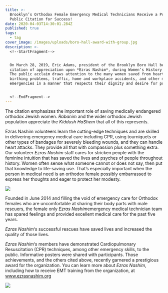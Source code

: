 ```yaml
---
title: >-
  Brooklyn’s Orthodox Female Emergency Medical Technicians Receive a Prestigious
  Public Citation for Success!
date: 2020-04-03T14:30:01.284Z
published: true
tags:
  - tag
cover_image: /images/uploads/boro-hall-award-with-group.jpg
description: >-
  <!--StartFragment-->


  On March 28, 2019, Eric Adams, president of the Brooklyn Boro Hall bestowed a
  citation of appreciation upon *Ezras Nashim*, during Women’s History Month.
  The public acclaim draws attention to the many women saved from heart attacks,
  birthing problems, traffic, home and workplace accidents, and other medical
  emergencies in a manner that respects their dignity and desire for privacy.


  <!--EndFragment-->
---
```

<!--StartFragment-->

The citation emphasizes the important role of saving medically endangered orthodox Jewish women. *Rabanim* and the wider orthodox Jewish population appreciate the *Kiddush HaShem* that all of this represents.

<!--EndFragment-->

<!--StartFragment-->

Ezras Nashim volunteers learn the cutting-edge techniques and are skilled in delivering emergency medical care including CPR, using tourniquets or other types of bandages for severely bleeding wounds, and they can handle heart attacks. They provide all that with compassion plus something extra. Our volunteer *Ezras Nashim* staff cares for stricken people with the feminine intuition that has saved the lives and psyches of people throughout history. Women often sense what someone cannot or does not say, then put that knowledge to life-saving use. That’s especially important when the person in medical need is an orthodox female possibly embarrassed to express her thoughts and eager to protect her modesty.

<!--EndFragment-->



![](/images/uploads/boro-hall-award-1.jpg)

<!--StartFragment-->

Founded in June 2014 and filling the void of emergency care for Orthodox females who are uncomfortable at sharing their body parts with male rescuers, the female only *Ezras Nashim*emergency medical technician team has spared feelings and provided excellent medical care for the past five years.

*Ezras Nashim*‘s successful rescues have saved lives and increased the quality of those lives.

*Ezras Nashim*‘s members have demonstrated Cardiopulmonary Resuscitation (CPR) techniques, among other emergency skills, to the public. Informative posters were shared with participants. Those achievements, and the others cited above, recently garnered a prestigious award for the organization. You can learn more about *Ezras Nashim*, including how to receive EMT training from the organization, at www.ezrasnashim.org

<!--EndFragment-->

![](/images/uploads/img_20190414_165044921.jpg)